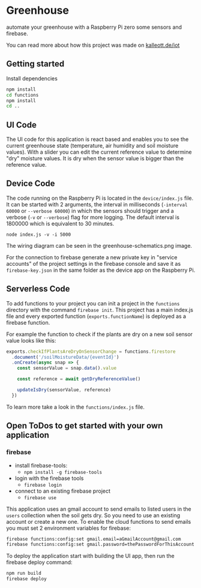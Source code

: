 # Greenhouse

automate your greenhouse with a Raspberry Pi zero some sensors and firebase.

You can read more about how this project was made on
[kalleott.de/iot](https://kalleott.de/iot)

## Getting started

Install dependencies

```bash
npm install
cd functions
npm install
cd ..
```

## UI Code

The UI code for this application is react based and enables you to see the
current greenhouse state (temperature, air humidity and soil moisture values).
With a slider you can edit the current reference value to determine "dry"
moisture values. It is dry when the sensor value is bigger than the reference
value.

## Device Code

The code running on the Raspberry Pi is located in the `device/index.js` file.
It can be started with 2 arguments, the interval in milliseconds
(`-interval 60000` or `--verbose 60000`) in which the sensors should trigger and
a verbose (`-v` or `--verbose`) flag for more logging. The default interval is
1800000 which is equivalent to 30 minutes.

```
node index.js -v -i 5000
```

The wiring diagram can be seen in the greenhouse-schematics.png image.

For the connection to firebase generate a new private key in "service accounts"
of the project settings in the firebase console and save it as
`firebase-key.json` in the same folder as the device app on the Raspberry Pi.

## Serverless Code

To add functions to your project you can init a project in the `functions`
directory with the command `firebase init`. This project has a main index.js
file and every exported function (`exports.functionName`) is deployed as a
firebase function.

For example the function to check if the plants are dry on a new soil sensor
value looks like this:

```js
exports.checkIfPlantsAreDryOnSensorChange = functions.firestore
  .document('/soilMoistureData/{eventId}')
  .onCreate(async snap => {
    const sensorValue = snap.data().value

    const reference = await getDryReferenceValue()

    updateIsDry(sensorValue, reference)
  })
```

To learn more take a look in the `functions/index.js` file.

## Open ToDos to get started with your own application

### firebase

- install firebase-tools:
  - `npm install -g firebase-tools`
- login with the firebase tools
  - `firebase login`
- connect to an existing firebase project
  - `firebase use`

This application uses an gmail account to send emails to listed users in the
`users` collection when the soil gets dry. So you need to use an existing
account or create a new one. To enable the cloud functions to send emails you
must set 2 environment variables for firebase:

```bash
firebase functions:config:set gmail.email=aGmailAccount@gmail.com
firebase functions:config:set gmail.password=thePasswordForThisAccount
```

To deploy the application start with building the UI app, then run the firebase
deploy command:

```bash
npm run build
firebase deploy
```
